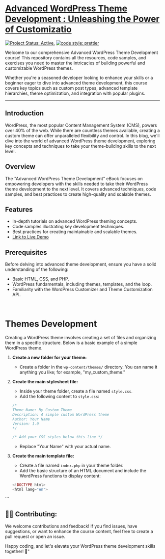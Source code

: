 # [Advanced WordPress Theme Development : Unleashing the Power of Customizatio ](https://github.com/pradipchaudhary/advanced-wordpress-theme-development)

[![Project Status: Active.](https://www.repostatus.org/badges/latest/active.svg)](https://www.repostatus.org/#active) [![code style: prettier](https://img.shields.io/badge/code_style-prettier-ff69b4.svg?style=flat-square)](https://github.com/prettier/prettier)

Welcome to our comprehensive Advanced WordPress Theme Development course! This repository contains all the resources, code samples, and exercises you need to master the intricacies of building powerful and customizable WordPress themes.

Whether you're a seasoned developer looking to enhance your skills or a beginner eager to dive into advanced theme development, this course covers key topics such as custom post types, advanced template hierarchies, theme optimization, and integration with popular plugins.

---

## Introduction

WordPress, the most popular Content Management System (CMS), powers over 40% of the web. While there are countless themes available, creating a custom theme can offer unparalleled flexibility and control. In this blog, we'll dive into the world of advanced WordPress theme development, exploring key concepts and techniques to take your theme-building skills to the next level.

## Overview

The "Advanced WordPress Theme Development" eBook focuses on empowering developers with the skills needed to take their WordPress theme development to the next level. It covers advanced techniques, code samples, and best practices to create high-quality and scalable themes.

## Features

-  In-depth tutorials on advanced WordPress theming concepts.
-  Code samples illustrating key development techniques.
-  Best practices for creating maintainable and scalable themes.
-  [Link to Live Demo]()

## Prerequisites

Before delving into advanced theme development, ensure you have a solid understanding of the following:

-  Basic HTML, CSS, and PHP.
-  WordPress fundamentals, including themes, templates, and the loop.
-  Familiarity with the WordPress Customizer and Theme Customization API.

<br>

# Themes Development

Creating a WordPress theme involves creating a set of files and organizing them in a specific structure. Below is a basic example of a simple WordPress theme.

1. **Create a new folder for your theme:**

   -  Create a folder in the `wp-content/themes/` directory. You can name it anything you like; for example, "my_custom_theme."

2. **Create the main stylesheet file:**

   -  Inside your theme folder, create a file named `style.css`.
   -  Add the following content to `style.css`:

   ```css
   /*
   Theme Name: My Custom Theme
   Description: A simple custom WordPress theme
   Author: Your Name
   Version: 1.0
   */

   /* Add your CSS styles below this line */
   ```

   -  Replace "Your Name" with your actual name.

3. **Create the main template file:**

   -  Create a file named `index.php` in your theme folder.
   -  Add the basic structure of an HTML document and include the WordPress functions to display content:

   ```php
   <!DOCTYPE html>
   <html lang="en">
   ```

<head>
    <meta charset="UTF-8">
    <meta name="viewport" content="width=device-width, initial-scale=1.0">
    <title>Page title </title>
</head>

<body>

</body>

</html>
   ```

## 👩‍🏫 Contributing:

We welcome contributions and feedback! If you find issues, have suggestions, or want to enhance the course content, feel free to create a pull request or open an issue.

Happy coding, and let's elevate your WordPress theme development skills together! 🌟"
